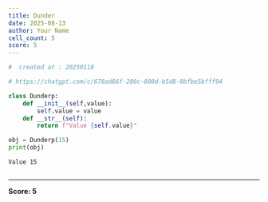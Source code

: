 ```yaml
---
title: Dunder
date: 2025-08-13
author: Your Name
cell_count: 5
score: 5
---
```


```python
#  created at : 20250118
```


```python
# https://chatgpt.com/c/678ad66f-280c-800d-b5d8-0bfbe5bfff94
```


```python
class Dunderp:
    def __init__(self,value):
        self.value = value
    def __str__(self):
        return f"Value {self.value}"
```


```python
obj = Dunderp(15)
print(obj)
```

    Value 15



```python

```


---
**Score: 5**